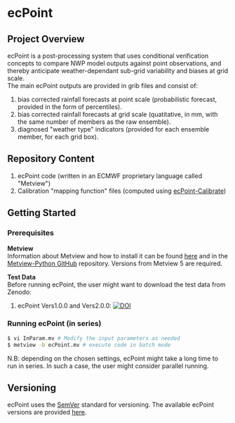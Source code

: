 # ecPoint

## Project Overview
ecPoint is a post-processing system that uses conditional verification concepts to compare NWP model outputs against point observations, and thereby anticipate weather-dependant sub-grid variability and biases at grid scale.  
The main ecPoint outputs are provided in grib files and consist of:
1. bias corrected rainfall forecasts at point scale (probabilistic forecast, provided in the form of percentiles).
2. bias corrected rainfall forecasts at grid scale (quatitative, in mm, with the same number of members as the raw ensemble).
3. diagnosed "weather type" indicators (provided for each ensemble member, for each grid box).

## Repository Content
1. ecPoint code (written in an ECMWF proprietary language called "Metview")
2. Calibration "mapping function" files (computed using [ecPoint-Calibrate](https://github.com/esowc/ecPoint-Calibrate/tree/master))

## Getting Started

### Prerequisites

**Metview**   
Information about Metview and how to install it can be found [here](https://confluence.ecmwf.int/display/METV/Metview) and in the [Metview-Python GitHub](https://github.com/ecmwf/metview-python) repository. 
Versions from Metview 5 are required.

**Test Data**  
Before running ecPoint, the user might want to download the test data from Zenodo: 
1. ecPoint Vers1.0.0 and Vers2.0.0: 
[![DOI](https://zenodo.org/badge/DOI/10.5281/zenodo.3708501.svg)](https://doi.org/10.5281/zenodo.3708501)


### Running ecPoint (in series)
```sh
$ vi InParam.mv # Modify the input parameters as needed
$ metview -b ecPoint.mv # execute code in batch mode
```
N.B: depending on the chosen settings, ecPoint might take a long time to run in series. In such a case, the user might consider parallel running.

## Versioning
ecPoint uses the [SemVer](https://semver.org/) standard for versioning. The available ecPoint versions are provided [here](https://github.com/ecmwf/ecPoint/releases).
